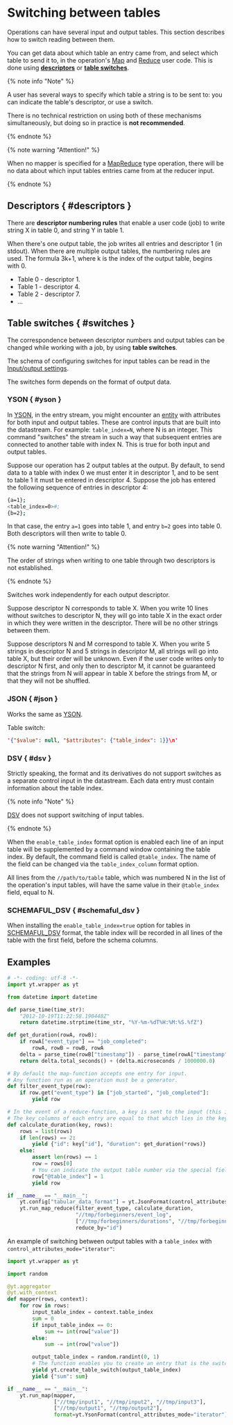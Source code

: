 # Switching between tables

Operations can have several input and output tables. This section describes how to switch reading between them.

You can get data about which table an entry came from, and select which table to send it to, in the operation's [Map](../../../../user-guide/data-processing/operations/map.md) and [Reduce](../../../user-guide/data-processing/operations/reduce.md) user code. This is done using **[descriptors](#descriptors)** or **[table switches](#switches)**.

{% note info "Note" %}

A user has several ways to specify which table a string is to be sent to: you can indicate the table's descriptor, or use a switch.

There is no technical restriction on using both of these mechanisms simultaneously, but doing so in practice is **not recommended**.

{% endnote %}

{% note warning "Attention!" %}

When no mapper is specified for a [MapReduce](../../../../user-guide/data-processing/operations/mapreduce.md) type operation, there will be no data about which input tables entries came from at the reducer input.

{% endnote %}

## Descriptors { #descriptors }


<!-- Общее описание файловых дескрипторов джоба можно прочитать в разделе [Джобы](jobs.md#descriptors_in_job). -->

There are **descriptor numbering rules** that enable a user code (job) to write string X in table 0, and string Y in table 1.

When there's one output table, the job writes all entries and descriptor 1 (in stdout).
When there are multiple output tables, the numbering rules are used. The formula 3k+1, where k is the index of the output table, begins with 0.

- Table 0 - descriptor 1.
- Table 1 - descriptor 4.
- Table 2 - descriptor 7.
- ...

## Table switches { #switches }

The correspondence between descriptor numbers and output tables can be changed while working with a job, by using **table switches**.

The schema of configuring switches for input tables can be read in the [Input/output settings](../../../user-guide/storage/io-configuration.md).

The switches form depends on the format of output data.

### YSON { #yson }

In [YSON](../../../../user-guide/storage/yson.md), in the entry stream, you might encounter an [entity](../../../../user-guide/storage/yson.md#entity) with attributes for both input and output tables.  These are control inputs that are built into the datastream. For example: `table_index=N`, where N is an integer. This command "switches" the stream in such a way that subsequent entries are connected to another table with index N. This is true for both input and output tables.

Suppose our operation has 2 output tables at the output.
By default, to send data to a table with index 0 we must enter it in descriptor 1, and to be sent to table 1 it must be entered in descriptor 4.
Suppose the job has entered the following sequence of entries in descriptor 4:

```bash
{a=1};
<table_index=0>#;
{b=2};
```

In that case, the entry `a=1` goes into table 1, and entry `b=2` goes into table 0. Both descriptors will then write to table 0.

{% note warning "Attention!" %}

The order of strings when writing to one table through two descriptors is not established.

{% endnote %}

Switches work independently for each output descriptor.

Suppose descriptor N corresponds to table X. When you write 10 lines without switches to descriptor N, they will go into table X in the exact order in which they were written in the descriptor. There will be no other strings between them.

Suppose descriptors N and M correspond to table X. When you write 5 strings in descriptor N and 5 strings in descriptor M, all strings will go into table X, but their order will be unknown. Even if the user code writes only to descriptor N first, and only then to descriptor M, it cannot be guaranteed that the strings from N will appear in table X before the strings from M, or that they will not be shuffled.

### JSON { #json }

Works the same as [YSON](#yson).

Table switch:

```json
'{"$value": null, "$attributes": {"table_index": 1}}\n'
```

### DSV { #dsv }

Strictly speaking, the format and its derivatives do not support switches as a separate control input in the datastream. Each data entry must contain information about the table index.

{% note info "Note" %}

[DSV](../../../../user-guide/storage/formats.md#dsv) does not support switching of input tables.

{% endnote %}

When the `enable_table_index` format option is enabled each line of an input table will be supplemented by a command window containing the table index. By default, the command field is called `@table_index`. The name of the field can be changed via the `table_index_column` format option.

All lines from the `//path/to/table` table, which was numbered N in the list of the operation's input tables, will have the same value in their `@table_index` field, equal to N.

### SCHEMAFUL_DSV { #schemaful_dsv }

When installing the `enable_table_index=true` option for tables in [SCHEMAFUL_DSV](../../../../user-guide/storage/formats.md#schemaful_dsv) format, the table index will be recorded in all lines of the table with the first field, before the schema columns.

## Examples

```python
# -*- coding: utf-8 -*-
import yt.wrapper as yt

from datetime import datetime

def parse_time(time_str):
    "2012-10-19T11:22:58.190448Z"
    return datetime.strptime(time_str, "%Y-%m-%dT%H:%M:%S.%fZ")

def get_duration(rowA, rowB):
    if rowA["event_type"] == "job_completed":
        rowA, rowB = rowB, rowA
    delta = parse_time(rowB["timestamp"]) - parse_time(rowA["timestamp"])
    return delta.total_seconds() + (delta.microseconds / 1000000.0)

# By default the map-function accepts one entry for input.
# Any function run as an operation must be a generator.
def filter_event_type(row):
    if row.get("event_type") in ["job_started", "job_completed"]:
        yield row

# In the event of a reduce-function, a key is sent to the input (this is a map from the key columns to their value), as well as a list of entries.
# The key columns of each entry are equal to that which lies in the key
def calculate_duration(key, rows):
    rows = list(rows)
    if len(rows) == 2:
        yield {"id": key["id"], "duration": get_duration(*rows)}
    else:
        assert len(rows) == 1
        row = rows[0]
        # You can indicate the output table number via the special field
        row["@table_index"] = 1
        yield row

if __name__ == "__main__":
    yt.config["tabular_data_format"] = yt.JsonFormat(control_attributes_mode="row_fields")
    yt.run_map_reduce(filter_event_type, calculate_duration,
                      "//tmp/forbeginners/event_log",
                      ["//tmp/forbeginners/durations", "//tmp/forbeginners/filtered"],
                      reduce_by="id")
```

An example of switching between output tables with a `table_index` with `control_attributes_mode="iterator"`:

```python
import yt.wrapper as yt

import random

@yt.aggregator
@yt.with_context
def mapper(rows, context):
    for row in rows:
        input_table_index = context.table_index
        sum = 0
        if input_table_index == 0:
            sum += int(row["value"])
        else:
            sum -= int(row["value"])

        output_table_index = random.randint(0, 1)
        # The function enables you to create an entry that is the switch to the table with the specified index.
        yield yt.create_table_switch(output_table_index)
        yield {"sum": sum}

if __name__ == "__main__":
    yt.run_map(mapper,
               ["//tmp/input1", "//tmp/input2", "//tmp/input3"],
               ["//tmp/output1", "//tmp/output2"],
               format=yt.YsonFormat(control_attributes_mode="iterator"))
```

